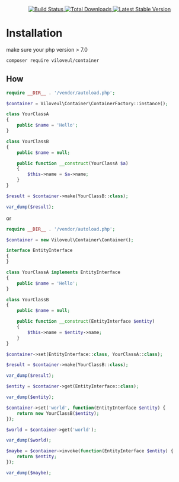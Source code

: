 <p align="center">
<a href="https://travis-ci.com/viloveul/container">
<img src="https://travis-ci.com/viloveul/container.svg" alt="Build Status">
</a>
<a href="https://packagist.org/packages/viloveul/container">
<img src="https://poser.pugx.org/viloveul/container/d/total.svg" alt="Total Downloads">
</a>
<a href="https://packagist.org/packages/viloveul/container">
<img src="https://poser.pugx.org/viloveul/container/v/stable.svg" alt="Latest Stable Version">
</a>
</p>

# Installation

make sure your php version > 7.0

```bash
composer require viloveul/container
```

## How

```php
require __DIR__ . '/vendor/autoload.php';

$container = Viloveul\Container\ContainerFactory::instance();

class YourClassA
{
	public $name = 'Hello';
}

class YourClassB
{
	public $name = null;

	public function __construct(YourClassA $a)
	{
		$this->name = $a->name;
	}
}

$result = $container->make(YourClassB::class);

var_dump($result);
```

or

```php
require __DIR__ . '/vendor/autoload.php';

$container = new Viloveul\Container\Container();

interface EntityInterface
{
}

class YourClassA implements EntityInterface
{
	public $name = 'Hello';
}

class YourClassB
{
	public $name = null;

	public function __construct(EntityInterface $entity)
	{
		$this->name = $entity->name;
	}
}

$container->set(EntityInterface::class, YourClassA::class);

$result = $container->make(YourClassB::class);

var_dump($result);

$entity = $container->get(EntityInterface::class);

var_dump($entity);

$container->set('world', function(EntityInterface $entity) {
	return new YourClassB($entity);
});

$world = $container->get('world');

var_dump($world);

$maybe = $container->invoke(function(EntityInterface $entity) {
	return $entity;
});

var_dump($maybe);
```
